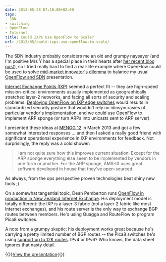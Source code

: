 ```yaml
---
date: 2013-05-28 07:10:00+02:00
tags:
- SDN
- switching
- OpenFlow
- Internet
title: Could IXPs Use OpenFlow to Scale?
url: /2013/05/could-ixps-use-openflow-to-scale/
---
```

The SDN industry probably considers me an old and grumpy naysayer (and I'm positive Mrs Y has a special place in their hearts after [her recent blog post](http://packetpushers.net/sdn-savior-or-grifter/)), so I tried really hard to find a real-life example where OpenFlow could be used to solve [mid-market innovator's dilemma](http://telecomoccasionally.wordpress.com/2012/02/20/mid-market-innovators-dilemma/) to balance my usual [OpenFlow and SDN](http://demo.ipspace.net/get/OpenFlow%20SDN.pdf) presentation.
<!--more-->
[Internet Exchange Points (IXP)](http://packetpushers.net/show-24-internet-exchanges-peering/) seemed a perfect fit -- they are high-speed mission-critical environments usually implemented as geographically stretched layer-2 networks, and facing all sorts of security and scaling problems. [Deploying OpenFlow on IXP edge switches](http://demo.ipspace.net/get/Could%20IXPs%20Use%20OpenFlow%20To%20Scale.pdf) would results in standardized security posture that wouldn't rely on idiosyncrasies of particular vendor's implementation, and we could use OpenFlow to implement ARP sponge (or turn ARPs into unicasts sent to ARP server).

I presented these ideas at [MENOG 12](/2013/03/the-best-of-menog-12/) in March 2013 and got a few somewhat interested responses ... and then I asked a really good friend with significant operational experience in IXP environments for feedback. Not surprisingly, the reply was a cold shower:

> I am not quite sure how this improves current situation. Except for the ARP sponge everything else seem to be implemented by vendors in one form or another. For the ARP sponge, AMS-IX uses great software developed in house that they've open-sourced.

As always, from the ops perspective proven technologies beat shiny new tools ;)

On a somewhat tangential topic, Dean Pemberton runs [OpenFlow in production in New Zealand Internet Exchange](http://www.apricot2013.net/__data/assets/pdf_file/0011/58934/project-cardigan_1361872406.pdf). His deployment model is totally different: the IXP is a layer-3 fabric (not a layer-2 fabric like most Internet exchanges), and his route server is the only way to exchange BGP routes between members. He's using Quagga and RouteFlow to program Pica8 switches.

A note from a grumpy skeptic: his deployment works great because he's carrying a pretty limited number of BGP routes -- the Pica8 switches he's using [support up to 12K routes](http://www.pica8.com/documents/pica8-datasheet-48x1gbe-p3290-p3295.pdf). IPv4 or IPv6? Who knows, the data sheet ignores that nasty detail.

{{<jump>}}[View the presentation](http://demo.ipspace.net/get/Could%20IXPs%20Use%20OpenFlow%20To%20Scale.pdf){{</jump>}}


